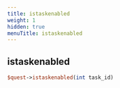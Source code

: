 ```yaml
---
title: istaskenabled
weight: 1
hidden: true
menuTitle: istaskenabled
---
```

## istaskenabled
```perl
$quest->istaskenabled(int task_id)
```